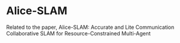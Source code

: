 # Alice-SLAM
Related to the paper, Alice-SLAM: Accurate and Lite Communication Collaborative SLAM for Resource-Constrained Multi-Agent
